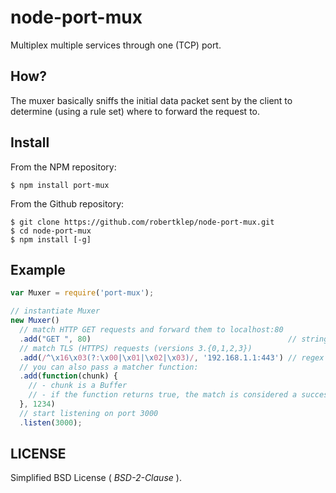 # node-port-mux

Multiplex multiple services through one (TCP) port.

## How?

The muxer basically sniffs the initial data packet sent by the client to
determine (using a rule set) where to forward the request to.

## Install
From the NPM repository:
```
$ npm install port-mux
```

From the Github repository:
```
$ git clone https://github.com/robertklep/node-port-mux.git
$ cd node-port-mux
$ npm install [-g]
```

## Example

```javascript
var Muxer = require('port-mux');

// instantiate Muxer
new Muxer()
  // match HTTP GET requests and forward them to localhost:80
  .add("GET ", 80)                                            // string
  // match TLS (HTTPS) requests (versions 3.{0,1,2,3})
  .add(/^\x16\x03(?:\x00|\x01|\x02|\x03)/, '192.168.1.1:443') // regex
  // you can also pass a matcher function:
  .add(function(chunk) {
    // - chunk is a Buffer
    // - if the function returns true, the match is considered a success.
  }, 1234)
  // start listening on port 3000
  .listen(3000);
```

## LICENSE

Simplified BSD License ( *BSD-2-Clause* ).
